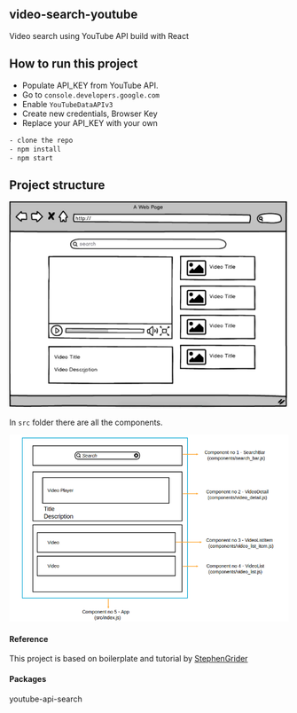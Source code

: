 ## video-search-youtube
Video search using YouTube API build with React

## How to run this project

 - Populate API_KEY from YouTube API.
 - Go to ```console.developers.google.com```
 - Enable ```YouTubeDataAPIv3```
 - Create new credentials, Browser Key
 - Replace your API_KEY with your own


```
- clone the repo
- npm install
- npm start
```

## Project structure

![Wireframe](readme-images/react-lesson2.png)

In ```src``` folder there are all the components.

![Components](readme-images/components.png)



#### Reference
This project is based on boilerplate and tutorial by [StephenGrider](https://github.com/StephenGrider/ReduxSimpleStarter)

#### Packages
youtube-api-search
